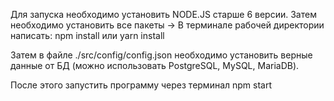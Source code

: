 Для запуска необходимо установить NODE.JS старше 6 версии.
Затем необходимо установить все пакеты -> В терминале рабочей директории написать: npm install или yarn install

Затем в файле ./src/config/config.json необходимо установить верные данные от БД (можно использовать PostgreSQL, MySQL, MariaDB).

После этого запустить программу через терминал npm start
